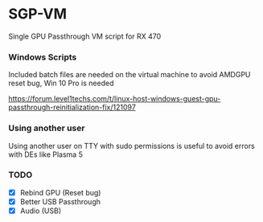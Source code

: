 # SGP-VM
Single GPU Passthrough VM script for RX 470

### Windows Scripts

Included batch files are needed on the virtual machine to avoid AMDGPU reset bug, Win 10 Pro is needed

https://forum.level1techs.com/t/linux-host-windows-guest-gpu-passthrough-reinitialization-fix/121097

### Using another user

Using another user on TTY with sudo permissions is useful to avoid errors with DEs like Plasma 5

### TODO

- [x] Rebind GPU (Reset bug)
- [x] Better USB Passthrough
- [x] Audio (USB)
